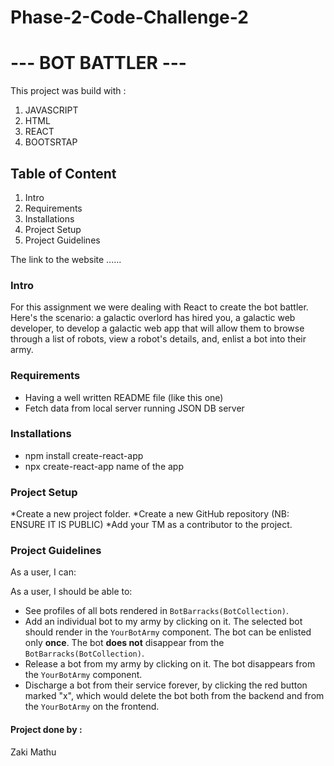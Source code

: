 # Phase-2-Code-Challenge-2
# --- BOT BATTLER ---

This project was build with :

 <ol>
   <li>JAVASCRIPT</li>
   <li>HTML</li>
   <li>REACT</li>
   <li>BOOTSRTAP</li>
 </ol>

## Table of Content
 <ol>
   <li>Intro</li>
   <li>Requirements</li> 
    <li>Installations</li>
    <li>Project Setup</li>
    <li>Project Guidelines</li>
 </ol>

 The link to the website ......

### Intro 
For this assignment we were dealing with React to create the bot battler.
Here's the scenario: a galactic overlord has hired you, a galactic web
developer, to develop a galactic web app that will allow them to browse through
a list of robots, view a robot's details, and, enlist a bot into their army.

### Requirements
* Having a well written README file (like this one)
* Fetch data from local server running JSON DB server

### Installations 
* npm install create-react-app
* npx create-react-app name of the app

### Project Setup
*Create a new project folder.
*Create a new GitHub repository (NB: ENSURE IT IS PUBLIC)
*Add your TM as a contributor to the project.

### Project Guidelines
As a user, I can:

As a user, I should be able to:

* See profiles of all bots rendered in `BotBarracks(BotCollection)`.
* Add an individual bot to my army by clicking on it. The selected bot should
  render in the `YourBotArmy` component. The bot can be enlisted only **once**.
  The bot **does not** disappear from the `BotBarracks(BotCollection)`.
* Release a bot from my army by clicking on it. The bot disappears from the
  `YourBotArmy` component.
* Discharge a bot from their service forever, by clicking the red button marked
  "x", which would delete the bot both from the backend and from the
  `YourBotArmy` on the frontend.
 

#### Project done by :
  Zaki Mathu
